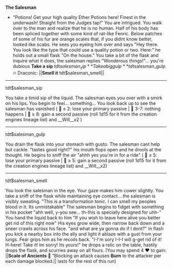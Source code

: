 **__The Salesman__**
- "Potions! Get your high quality Ether Potions here! Finest in the underwash! Straight from the Judges tap!" You are intrigued. You walk over to the man and realize that he is no human. Half of his body has been spliced together with some kind of rat-like Fenric. Below patches of some of his fur are orange scales that, if you didnt know better, looked like scabs. He sees you eyeing him over and says "Hey there. You look like the type that could use a quality potion or two. Here:" he holds out a small flask "On the house." You take a bit of the flask and inquire what it does, the salesman replies "Wonderous things!"... you're dubious
**Take a sip** tdt$salesman_sip
**Take a big gulp** tdt$salesman_gulp
:fire:  Draconic: ||**Smell it** tdt$salesman_smell||

-------------
tdt$salesman_sip

You take a timid sip of the liquid. The salesman eyes you over with a smirk on his lips. You begin to feel... something... You look back up to see the salesman has vanished
( :game_die: ≤ 2: lose your primary passive | :game_die: 3-7: nothing happens | :game_die: ≥ 8: gain a second passive (roll 1d15 for it from the creation engines lineage list) and __Will__x2 )

-------------
tdt$salesman_gulp

You drain the flask into your stomach with gusto. The salesman cant help but cackle. "tastes good right?" his mouth flops open and he drools at the thought. He begins to sniff the air "ahhh yes you're in for a ride"
( :game_die: ≤ 5: lose your primary passive | :game_die: ≥ 5: gain a second passive (roll 1d15 for it from the creation engines lineage list) and __Will__x2)

-------------
tdt$salesman_smell

You look the salesman in the eye. Your gaze makes him cower slightly. You take a sniff of the flask while maintaining eye contact... the salesman is visibly sweating. "This is a transformation tonic. I can smell my peoples blood in it. Its unmistakable" The salesman begins to fidget with something in his pocket "ahh well, y-you see... th-this is specially designed for uhh-" You hand the liquid back to him "If you wish to leave here alive you better get rid of this right now" His eyes grow wide, then narrow back down and a sneer crawls across his face. "and what are ya gonna do if I dont?" In flash you kick a nearby box into the ally and light it ablaze with a gust from your lungs. Fear grips him as he recoils back. "I-I'm sory I-I-I will g-get rid of it! H-here! Take it! Im sorry! Its yours!" he drops a relic on the table, hastily drops the flask, and scurries away on all fours. (You may spend 4 :heart:  to gain: ||__Scale of Ancients__ :dragon_face:   "Blocking an attack causes __Burn__ to the attacker per each damage blocked.|| lasts for the rest of this run)
